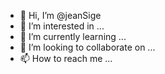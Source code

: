 - 👋 Hi, I’m @jeanSige
- 👀 I’m interested in ...
- 🌱 I’m currently learning ...
- 💞️ I’m looking to collaborate on ...
- 📫 How to reach me ...

<!---
jeanSige/jeanSige is a ✨ special ✨ repository because its `README.md` (this file) appears on your GitHub profile.
You can click the Preview link to take a look at your changes.
--->
